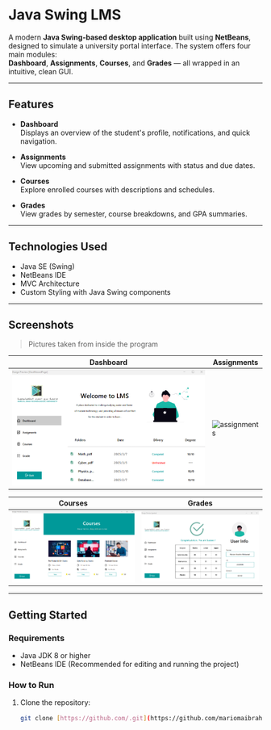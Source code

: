 # Java Swing LMS

A modern **Java Swing-based desktop application** built using **NetBeans**, designed to simulate a university portal interface. The system offers four main modules:  
**Dashboard**, **Assignments**, **Courses**, and **Grades** — all wrapped in an intuitive, clean GUI.


---

## Features

- **Dashboard**  
  Displays an overview of the student's profile, notifications, and quick navigation.

- **Assignments**  
  View upcoming and submitted assignments with status and due dates.

- **Courses**  
  Explore enrolled courses with descriptions and schedules.

- **Grades**  
  View grades by semester, course breakdowns, and GPA summaries.

---

## Technologies Used

- Java SE (Swing)
- NetBeans IDE
- MVC Architecture
- Custom Styling with Java Swing components

---

## Screenshots

> Pictures taken from inside the program 

| Dashboard | Assignments |
|----------|-------------|
| ![dashboard](./screenshots/Dashboard.png) | ![assignments]([./screenshots/Assignments.png](https://github.com/mariomaibrahim/LMS-Project/blob/main/Screenshots/Assignments.png)) |

| Courses | Grades |
|--------|--------|
| ![courses](./screenshots/Courses.png) | ![grades](./screenshots/Grades.png) |

---

## Getting Started

### Requirements

- Java JDK 8 or higher  
- NetBeans IDE (Recommended for editing and running the project)

### How to Run

1. Clone the repository:
   ```bash
   git clone [https://github.com/.git](https://github.com/mariomaibrahim/LMS-Project)
